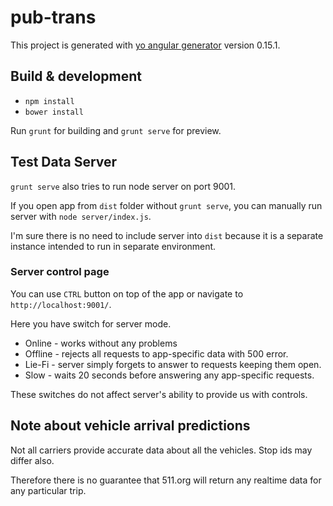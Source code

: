 # pub-trans

This project is generated with [yo angular generator](https://github.com/yeoman/generator-angular)
version 0.15.1.

## Build & development

* `npm install`
* `bower install`

Run `grunt` for building and `grunt serve` for preview.

## Test Data Server

`grunt serve` also tries to run node server on port 9001.

If you open app from `dist` folder without `grunt serve`, you can manually run server with `node server/index.js`.

I'm sure there is no need to include server into `dist` because it is a separate
instance intended to run in separate environment.

### Server control page

You can use `CTRL` button on top of the app or navigate to `http://localhost:9001/`.

Here you have switch for server mode.

* Online - works without any problems
* Offline - rejects all requests to app-specific data with 500 error.
* Lie-Fi - server simply forgets to answer to requests keeping them open.
* Slow - waits 20 seconds before answering any app-specific requests.

These switches do not affect server's ability to provide us with controls.

## Note about vehicle arrival predictions

Not all carriers provide accurate data about all the vehicles.
Stop ids may differ also.

Therefore there is no guarantee that 511.org will return any realtime data for any particular trip.
